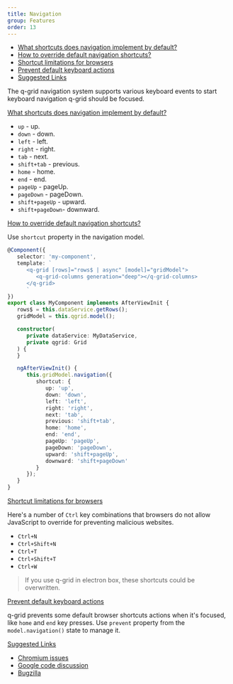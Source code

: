 ```yaml
---
title: Navigation
group: Features
order: 13
---
```

- [What shortcuts does navigation implement by default?](#what-shortcuts-does-navigation-implement-by-default)
- [How to override default navigation shortcuts?](#how-to-override-default-navigation-shortcuts)
- [Shortcut limitations for browsers](#shortcut-limitations-for-browsers)
- [Prevent default keyboard actions](#prevent-default-keyboard-actions)
- [Suggested Links](#suggested-links)

The q-grid navigation system supports various keyboard events to start keyboard navigation q-grid should be focused.

<a name="what-shortcuts-does-navigation-implement-by-default" href="#what-shortcuts-does-navigation-implement-by-default">
   What shortcuts does navigation implement by default?
</a>

* `up` - up.
* `down` - down.
* `left` - left.
* `right` - right.
* `tab` - next.
* `shift+tab` - previous.
* `home` - home.
* `end` - end.
* `pageUp` - pageUp.
* `pageDown` - pageDown.
* `shift+pageUp` - upward.
* `shift+pageDown`- downward.

<a name="how-to-override-default-navigation-shortcuts" href="#how-to-override-default-navigation-shortcuts">
   How to override default navigation shortcuts?
</a>

Use `shortcut` property in the navigation model.

```typescript
@Component({
   selector: 'my-component',
   template: `
      <q-grid [rows]="rows$ | async" [model]="gridModel">
         <q-grid-columns generation="deep"></q-grid-columns>
      </q-grid>
      `
})
export class MyComponent implements AfterViewInit {
   rows$ = this.dataService.getRows();
   gridModel = this.qgrid.model();

   constructor(
      private dataService: MyDataService,
      private qgrid: Grid
   ) {
   }

   ngAfterViewInit() {
      this.gridModel.navigation({
         shortcut: {
            up: 'up',
            down: 'down',
            left: 'left',
            right: 'right',
            next: 'tab',
            previous: 'shift+tab',
            home: 'home',
            end: 'end',
            pageUp: 'pageUp',
            pageDown: 'pageDown',
            upward: 'shift+pageUp',
            downward: 'shift+pageDown'
         }
      });
   }
}
```

<a name="shortcut-limitations-for-browsers" href="#shortcut-limitations-for-browsers">
   Shortcut limitations for browsers
</a>

Here's a number of `Ctrl` key combinations that browsers do not allow JavaScript to override for preventing malicious websites.

* `Ctrl+N`
* `Ctrl+Shift+N`
* `Ctrl+T`
* `Ctrl+Shift+T`
* `Ctrl+W`
  
> If you use q-grid in electron box, these shortcuts could be overwritten.

<a name="prevent-default-keyboard-actions" href="#prevent-default-keyboard-actions">
  Prevent default keyboard actions
</a>

q-grid prevents some default browser shortcuts actions when it's focused, like `home` and `end` key presses. Use `prevent` property from the `model.navigation()` state to manage it. 

<a name="suggested-links" href="#suggested-links">
  Suggested Links
</a>

* [Chromium issues](https://bugs.chromium.org/p/chromium/issues/detail?id=33056) 
* [Google code discussion](https://groups.google.com/a/chromium.org/forum/?fromgroups=#!topic/chromium-bugs/Ntc1byZXHfU)
* [Bugzilla](https://bugzilla.mozilla.org/show_bug.cgi?id=1291706)
